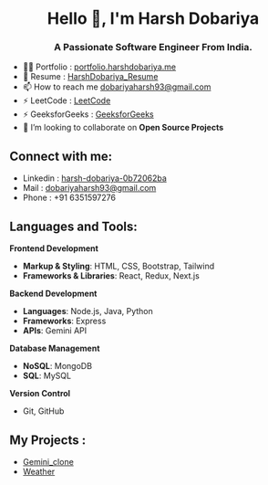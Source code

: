 <h1 align="center">Hello 👋, I'm Harsh Dobariya</h1>
<h3 align="center">A Passionate Software Engineer From India.</h3>

<!-- <p align="left"> <img src="https://komarev.com/ghpvc/?username=priyanshuvaliya&label=Profile%20views&color=0e75b6&style=flat" alt="priyanshuvaliya" /> </p> -->

- 👨‍💻 Portfolio : [portfolio.harshdobariya.me](portfolio.harshdobariya.me)
- 📄 Resume : [HarshDobariya_Resume](https://drive.google.com/drive/folders/1b4sERy0xFiyIiSywJdtWz6DxOy_sRZf1?usp=sharing)
- 📫 How to reach me dobariyaharsh93@gmail.com
- ⚡ LeetCode : [LeetCode](https://leetcode.com/u/23IT025/)
- ⚡ GeeksforGeeks : [GeeksforGeeks](https://www.geeksforgeeks.org/user/dobariyawave/)
- 🤝 I’m looking to collaborate on **Open Source Projects** 

<h2 align="left">Connect with me:</h2>

- Linkedin : [harsh-dobariya-0b72062ba](https://www.linkedin.com/in/harsh-dobariya-0b72062ba/)
- Mail : dobariyaharsh93@gmail.com
- Phone : +91 6351597276

<h2 align="left">Languages and Tools:</h2>

**Frontend Development**
- **Markup & Styling**: HTML, CSS, Bootstrap, Tailwind
- **Frameworks & Libraries**: React, Redux, Next.js
<!-- - **Design Tools**: Figma -->
 
**Backend Development**
- **Languages**: Node.js, Java, Python
- **Frameworks**: Express
- **APIs**: Gemini API

**Database Management**
- **NoSQL**: MongoDB
- **SQL**: MySQL

**Version Control**
- Git, GitHub

<!-- **DevOps & Containerization**
- Docker -->

<h2 align="left">My Projects :</h2> 

- [Gemini_clone](https://gemini-clone-ten-lovat.vercel.app/)
- [Weather](https://weather-app-omega-six-49.vercel.app/)
